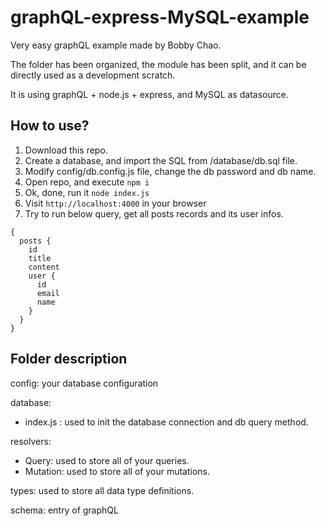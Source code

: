 # graphQL-express-MySQL-example

 Very easy graphQL example made by Bobby Chao.
 
 The folder has been organized, the module has been split, and it can be directly used as a development scratch.
 
 It is using graphQL + node.js + express, and MySQL as datasource.

## How to use?

1. Download this repo.
2. Create a database, and import the SQL from /database/db.sql file.
3. Modify config/db.config.js file, change the db password and db name.
3. Open repo, and execute `npm i`
4. Ok, done, run it `node index.js`
5. Visit `http://localhost:4000` in your browser
6. Try to run below query, get all posts records and its user infos.

```
{
  posts {
    id
    title
    content
    user {
      id
      email
      name
    }
  }
}
```

## Folder description

config: your database configuration

database:
  - index.js : used to init the database connection and db query method.

resolvers:
  - Query: used to store all of your queries.
  - Mutation: used to store all of your mutations.

types: used to store all data type definitions.

schema: entry of graphQL 